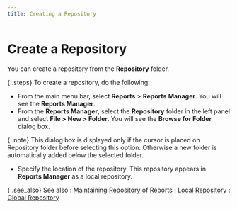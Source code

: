 ```yaml
---
title: Creating a Repository
---
```


# Create a Repository


You can create a repository from the **Repository** folder.


{:.steps}
To create a repository, do the following:

- From the main  menu bar, select **Reports** >  **Reports** **Manager**.  You will see the **Reports Manager**.
- From the **Reports Manager**, select the **Repository**  folder in the left panel and select **File 
 &gt; New &gt; Folder**. You will see the **Browse 
 for Folder** dialog box.



{:.note}
This dialog box is displayed only if the cursor  is placed on Repository folder before selecting this option. Otherwise  a new folder is automatically added below the selected folder.

- Specify the  location of the repository. This repository appears in **Reports 
 Manager** as a local repository.



{:.see_also}
See also
: [Maintaining  Repository of Reports]({{site.rmgr_baseurl}}/manager/window/maintaining-repository-of-reports/maintaining_repository_of_reports.html)
: [Local Repository]({{site.rmgr_baseurl}}/manager/window/maintaining-repository-of-reports/local_repository.html)
: [Global Repository]({{site.rmgr_baseurl}}/manager/window/maintaining-repository-of-reports/global_repository.html)
